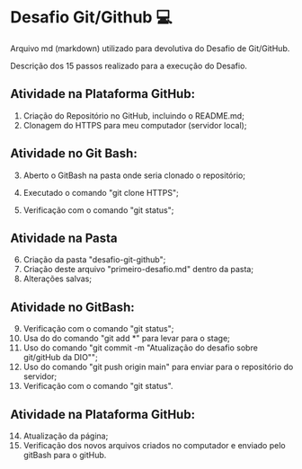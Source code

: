 # Desafio Git/Github :computer:

Arquivo md (markdown) utilizado para devolutiva do Desafio de Git/GitHub.

Descrição dos 15 passos realizado para a execução do Desafio.



## Atividade na Plataforma GitHub: 

1. Criação do Repositório no GitHub, incluindo o README.md;
2. Clonagem do HTTPS para meu computador (servidor local);



## Atividade no Git Bash:

3. Aberto o GitBash na pasta onde seria clonado o repositório;

4. Executado o comando "git clone HTTPS";

5. Verificação com o comando "git status";

   

## Atividade na Pasta

6. Criação da pasta "desafio-git-github";
7. Criação deste arquivo "primeiro-desafio.md" dentro da pasta;
8. Alterações salvas;



## Atividade no GitBash:

9. Verificação com o comando "git status";
10. Usa do do comando "git add *" para levar para o stage;
11. Uso do comando "git commit -m "Atualização do desafio sobre git/gitHub da DIO"";
12. Uso do comando "git push origin main" para enviar para o repositório do servidor;
13. Verificação com o comando "git status".



## Atividade na Plataforma GitHub:

14. Atualização da página;
15. Verificação dos novos arquivos criados no computador e enviado pelo gitBash para o gitHub.